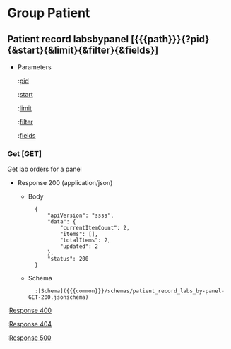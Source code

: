 # Group Patient

## Patient record labsbypanel [{{{path}}}{?pid}{&start}{&limit}{&filter}{&fields}]

+ Parameters

    :[pid]({{{common}}}/parameters/pid.md)

    :[start]({{{common}}}/parameters/start.md)

    :[limit]({{{common}}}/parameters/limit.md)

    :[filter]({{{common}}}/parameters/filter.md)

    :[fields]({{{common}}}/parameters/fields.md)


### Get [GET]

Get lab orders for a panel

+ Response 200 (application/json)

    + Body

            {
                "apiVersion": "ssss",
                "data": {
                    "currentItemCount": 2,
                    "items": [],
                    "totalItems": 2,
                    "updated": 2
                },
                "status": 200
            }

    + Schema

            :[Schema]({{{common}}}/schemas/patient_record_labs_by-panel-GET-200.jsonschema)

:[Response 400]({{{common}}}/responses/400.md)

:[Response 404]({{{common}}}/responses/404.md)

:[Response 500]({{{common}}}/responses/500.md)

